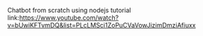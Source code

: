 Chatbot from scratch using nodejs
tutorial link:https://www.youtube.com/watch?v=bUwiKFTvmDQ&list=PLcLMSci1ZoPuCVaVowJizimDmziAfiuxx